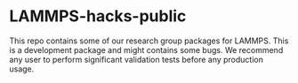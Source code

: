 # LAMMPS-hacks-public
This repo contains some of our research group packages for LAMMPS.
This is a development package and might contains some bugs.
We recommend any user to perform significant validation tests before any production usage.
